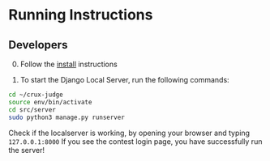 # Running Instructions

## Developers

0. Follow the [install](install) instructions

1. To start the Django Local Server, run the following commands:

```bash
cd ~/crux-judge
source env/bin/activate
cd src/server
sudo python3 manage.py runserver
```

Check if the localserver is working, by opening your browser and typing `127.0.0.1:8000`
If you see the contest login page, you have successfully run the server!

